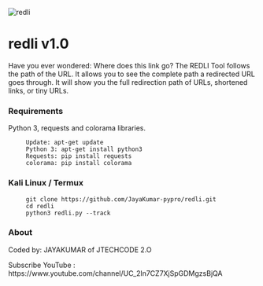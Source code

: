 ![redli](https://user-images.githubusercontent.com/44950097/120939160-3ff24180-c734-11eb-87e8-f6b12e51afd6.JPG)
# redli v1.0
Have you ever wondered: Where does this link go? The REDLI Tool follows the path of the URL. It allows you to see the complete path a redirected URL goes  through. It will show you the full redirection path of URLs, shortened links, or tiny URLs.
### Requirements
Python 3, requests and colorama libraries.
```
     Update: apt-get update
     Python 3: apt-get install python3
     Requests: pip install requests
     colorama: pip install colorama
```
### Kali Linux / Termux
```
     git clone https://github.com/JayaKumar-pypro/redli.git
     cd redli
     python3 redli.py --track
```
### About
<p>Coded by: JAYAKUMAR of JTECHCODE 2.O</p>
<p>Subscribe YouTube : https://www.youtube.com/channel/UC_2ln7CZ7XjSpGDMgzsBjQA</p>
